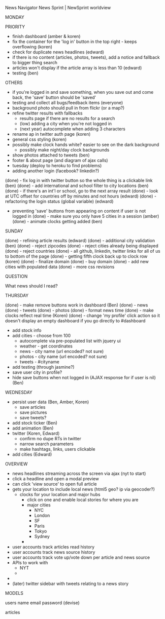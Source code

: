 News Navigator
News Sprint | NewSprint
worldview

MONDAY

PRIORITY

- finish dashboard (amber & koren)
- fix the container for the 'log in' button in the top right - keeps overflowing (koren)
- check for duplicate news headlines (edward)
- if there is no content (articles, photos, tweets), add a notice and fallback to bigger thing search
- articles won't display if the article array is less than 10 (edward)
- testing (ben)

OTHERS

  - if you're logged in and save something, when you save out and come back, the 'save' button should be 'saved'
- testing and collect all bugs/feedback items (everyone)
- background photo should pull in from flickr (or a map?)
- refine twitter results with fallbacks 
  - results page if there are no results for a search
  - (low) adding a city when you're not logged in
  - (next year) autocomplete when adding 3 characters
- rename ap in twitter auth page (koren)
- general css styling (koren)
- possibly make clock hands white? easier to see on the dark background
  - possibly make night/day clock backgrounds
- show photos attached to tweets (ben)
- footer & about page (and diagram of ajax calls)
- tuesday (deploy to heroku to find problems)
- adding another login (facebook? linkedin?)

(done) - fix log in with twitter button so the whole thing is a clickable link (ben)
(done) - add international and school filter to city locations (ben)
  (done) - if there's an int'l or school, go to the next array result
(done) - look at UTC offset for countries off by minutes and not hours (edward)
(done) - refactoring the login status (global variable) (edward)
  - preventing 'save' buttons from appearing on content if user is not logged in
(done) - make sure you only have 5 cities in a session (amber)
(done) - animate clocks getting added (ben)

SUNDAY

(done) - refining article results (edward)
(done) - additional city validation (ben)
  (done) - reject zipcodes
  (done) - reject cities already being displayed
  (done) - reject countries
(done) - all github, linkedin, twitter links for all of us to bottom of the page
(done) - getting fifth clock back up to clock row (koren)
(done) - finalize domain
(done) - buy domain
(done) - add new cities with populated data
(done) - more css revisions

QUESTION

What news should I read?

THURSDAY

(done) - make remove buttons work in dashboard (Ben)
  (done) - news
  (done) - tweets
  (done) - photos
(done) - format news time
(done) - make clocks reflect real time (Koren)
(done) - change 'my profile' click action so it doesn't display an empty dashboard if you go directly to #dashboard
- add stock info
- add cities - choose from 100 
  - autocomplete via pre-populated list with jquery ui
  - weather - get coordinates
  - news - city name (url encoded? not sure)
  - photos - city name (url encoded? not sure)
  - tweets - #cityname 
- add testing (through jasmine?)
- save user city in profile?
- hide save buttons when not logged in (AJAX response for if user is nil) (Ben)

WEDNESDAY

- persist user data (Ben, Amber, Koren)
  - save articles
  - save pictures
  - save tweets?
- add stock ticker (Ben)
- add animation (Ben)
- twitter (Koren, Edward)
  - confirm no dupe RTs in twitter
  - narrow search parameters
  - make hashtags, links, users clickable
- add cities (Edward)


OVERVIEW

  - news headlines streaming across the screen via ajax (nyt to start)
  - click a headline and open a modal preview
  - can click 'view source' to open full article
  - gets your location to include local news (html5 geo? ip via geocoder?)
    - clocks for your location and major hubs
      - click on one and enable local stories for where you are
      - major cities
        - NYC
        - London
        - SF
        - Paris
        - Tokyo
        - Sydney
      - 
  - user accounts track articles read history
  - user accounts track news source history
  - user accounts track vote up/vote down per article and news source
  - APIs to work with
    - NYT
    - 
  - 
  - (later) twitter sidebar with tweets relating to a news story

MODELS

  users
    name
    email
    password (devise)


  articles


